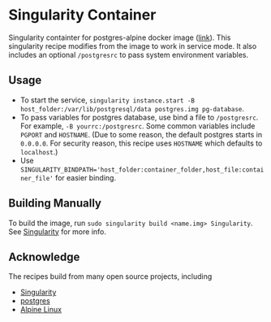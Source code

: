 Singularity Container
=====================

Singularity containter for postgres-alpine docker image ([link](https://hub.docker.com/_/postgres/)).
This singularity recipe modifies from the image to work in service mode. 
It also includes an optional `/postgresrc` to pass system environment variables.


Usage
-----

* To start the service, `singularity instance.start -B host_folder:/var/lib/postgresql/data postgres.img pg-database`.
* To pass variables for postgres database, use bind a file to `/postgresrc`.  
  For example, `-B yourrc:/postgresrc`. Some common variables include `PGPORT` and `HOSTNAME`.
  (Due to some reason, the default postgres starts in `0.0.0.0`. For security reason, this recipe
  uses `HOSTNAME` which defaults to `localhost`.)
* Use `SINGULARITY_BINDPATH='host_folder:container_folder,host_file:container_file'` for easier binding.



Building Manually
-----------------

To build the image, run `sudo singularity build <name.img> Singularity`.
See [Singularity](https://singularity.lbl.gov/) 
for more info. 


Acknowledge
-----------

The recipes build from many open source projects, including
* [Singularity](https://singularity.lbl.gov/)
* [postgres](https://www.postgresql.org/)
* [Alpine Linux](https://www.alpinelinux.org/)

